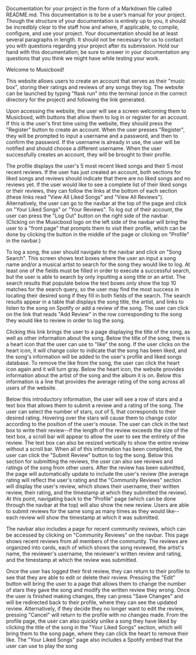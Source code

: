 Documentation for your project in the form of a Markdown file called README.md. This documentation is to be a user’s manual for your project. Though the structure of your documentation is entirely up to you, it should be incredibly clear to the staff how and where, if applicable, to compile, configure, and use your project. Your documentation should be at least several paragraphs in length. It should not be necessary for us to contact you with questions regarding your project after its submission. Hold our hand with this documentation; be sure to answer in your documentation any questions that you think we might have while testing your work.

Welcome to Musicboxd!

This website allows users to create an account that serves as their "music box", storing their ratings and reviews of any songs they log. The website can be launched by typing "flask run" into the terminal (once in the correct directory for the project) and following the link generated.

Upon accessing the website, the user will see a screen welcoming them to Musicboxd, with buttons that allow them to log in or register for an account. If this is the user's first time using the website, they should press the "Register" button to create an account. When the user presses "Register", they will be prompted to input a username and a password, and then to confirm the password. If the username is already in use, the user will be notified and should choose a different username. When the user successfully creates an account, they will be brought to their profile.

The profile displays the user's 5 most recent liked songs and their 5 most recent reviews. If the user has just created an account, both sections for liked songs and reviews should indicate that there are no liked songs and no reviews yet. If the user would like to see a complete list of their liked songs or their reviews, they can follow the links at the bottom of each section (these links read "View All Liked Songs" and "View All Reviews"). Alternatively, the user can go to the navbar at the top of the page and click on "Your Liked Songs" or "Your Reviews". To log out of their account, the user can press the "Log Out" button on the right side of the navbar. (Clicking on the Musicboxd logo on the left side of the navbar will bring the user to a "front page" that prompts them to visit their profile, which can be done by clicking the button in the middle of the page or clicking on "Profile" in the navbar.)

To log a song, the user should navigate to the navbar and click on "Song Search". This screen shows text boxes where the user an input a song name and/or a musical artist to search for the song they would like to log. At least one of the fields must be filled in order to execute a successful search, but the user is able to search by only inputting a song title or an artist. The search results that populate below the text boxes only show the top 10 matches for the search query, so the user may find the most success in locating their desired song if they fill in both fields of the search. The search results appear in a table that displays the song title, the artist, and links to listen to the song on Spotify or add a review of the song. The user can click on the link that reads "Add Review" in the row corresponding to the song they would like to review in order to log the song.

Clicking this link brings the user to a page displaying the title of the song, as well as other information about the song. Below the title of the song, there is a heart icon that the user can use to "like" the song. If the user clicks on the heart icon, it will change color to indicate that the song has been liked, and the song's information will be added to the user's profile and liked songs database. To remove the like from the song, the user can click the heart icon again and it will turn gray. Below the heart icon, the website provides information about the artist of the song and the album it is on. Below this information is a line that provides the average rating of the song across all users of the website.

Below this introductory information, the user will see a row of stars and a text box that allows them to submit a review and a rating of the song. The user can select the number of stars, out of 5, that corresponds to their desired rating. Hovering over the stars will cause them to change color according to the position of the user's mouse. The user can click in the text box to write their review--if the length of the review exceeds the size of the text box, a scroll bar will appear to allow the user to see the entirety of the review. The text box can also be resized vertically to show the entire review without a scroll bar. When all of this information has been completed, the user can click the "Submit Review" button to log the song. Below this section for submitting the reviews, the user can also see reviews and ratings of the song from other users. After the review has been submitted, the page will automatically update to include the user's review (the average rating will reflect the user's rating and the "Community Reviews" section will display the user's review, which shows their username, their written review, their rating, and the timestamp at which they submitted the review). At this point, navigating back to the "Profile" page (which can be done through the navbar at the top) will also show the new review. Users are able to submit reviews for the same song as many times as they would like--each review will show the timestamp at which it was submitted.

The navbar also includes a page for recent community reviews, which can be accessed by clicking on "Community Reviews" on the navbar. This page shows recent reviews from all members of the community. The reviews are organized into cards, each of which shows the song reviewed, the artist's name, the reviewer's username, the reviewer's written review and rating, and the timestamp at which the review was submitted.

Once the user has logged their first review, they can return to their profile to see that they are able to edit or delete their review. Pressing the "Edit" button will bring the user to a page that allows them to change the number of stars they gave the song and modify the written review they wrong. Once the user is finished making changes, they can press "Save Changes" and will be redirected back to their profile, where they can see the updated review. Alternatively, if they decide they no longer want to edit the review, pressing "Cancel" will return to the profile with no changes made. From the profile page, the user can also quickly unlike a song they have liked by clicking the title of the song in the "Your Liked Songs" section, which will bring them to the song page, where they can click the heart to remove their like. The "Your Liked Songs" page also includes a Spotify embed that the user can use to play the song 
